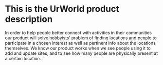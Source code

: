 # This is the UrWorld product description   
In order to help people better connect with activities in their communities our product will solve hobbyists' problem of finding locations and people to participate in a chosen interest as well as pertinent info about the locations themselves. We know our product works when we see people using it to add and update sites, and to see how many people are physically present at a certain location.

 
